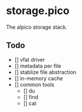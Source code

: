 # storage.pico
The alpico storage stack.


## Todo

- [] vfat driver
- [] metadata per file
- [] stablize file abstraction
- [] in-memory cache
- [] common tools
   - [] du
   - [] find
   - [] cat
 